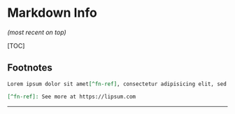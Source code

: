 # Markdown Info

*(most recent on top)*

[TOC]

## Footnotes

```markdown
Lorem ipsum dolor sit amet[^fn-ref], consectetur adipisicing elit, sed do eiusmod tempor incididunt ut labore et dolore magna aliqua.

[^fn-ref]: See more at https://lipsum.com
```



---

